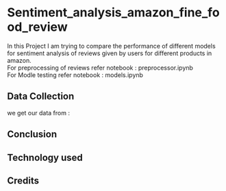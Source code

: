 # Sentiment_analysis_amazon_fine_food_review
In this Project I am trying to compare the performance of different models for sentiment analysis of reviews given by users for different products in amazon. <br />
For preprocessing of reviews refer notebook : preprocessor.ipynb <br />
For Modle testing refer notebook : models.ipynb <br />

## Data Collection
we get our data from : 

## Conclusion


## Technology used

## Credits
